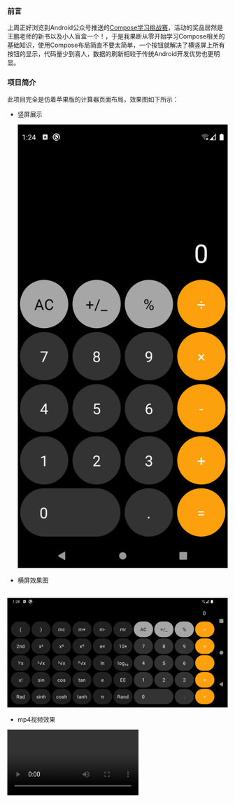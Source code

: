 ### 前言

上周正好浏览到Android公众号推送的[Compose学习挑战赛](https://jinshuju.net/f/tr80BD?x_field_1=gd)，活动的奖品居然是王鹏老师的新书以及小人盲盒一个！，于是我果断从零开始学习Compose相关的基础知识，使用Compose布局简直不要太简单，一个按钮就解决了横竖屏上所有按钮的显示，代码量少到喜人，数据的刷新相较于传统Android开发优势也更明显。



### 项目简介

此项目完全是仿着苹果版的计算器页面布局，效果图如下所示：

- 竖屏展示

  ![竖屏展示](.\img\portrait.png)



- 横屏效果图

​	![横屏效果图](.\img\horizontal.png)

- mp4视频效果

<video src=".\img\MP4.mp4"></video>





